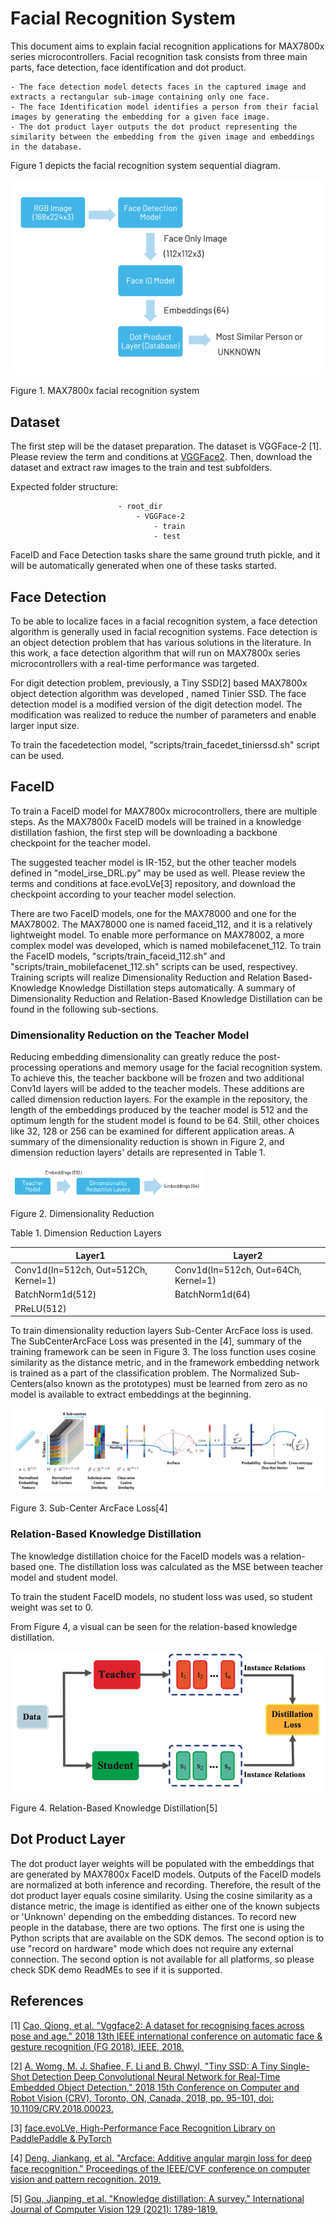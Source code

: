 # Facial Recognition System

This document aims to explain facial recognition applications for MAX7800x series microcontrollers. Facial recognition task consists from three main parts, face detection, face identification and dot product.

    - The face detection model detects faces in the captured image and extracts a rectangular sub-image containing only one face.
    - The face Identification model identifies a person from their facial images by generating the embedding for a given face image.
    - The dot product layer outputs the dot product representing the similarity between the embedding from the given image and embeddings in the database.

Figure 1 depicts the facial recognition system sequential diagram.

<img src="facialrecognition.png" style="zoom: 50%;" />

​Figure 1. MAX7800x facial recognition system

## Dataset

The first step will be the dataset preparation. The dataset is VGGFace-2 [1].
Please review the term and conditions at [VGGFace2](https://www.robots.ox.ac.uk/~vgg/data/vgg_face2/). Then, download the dataset and extract raw images to the train and test subfolders.

Expected folder structure:

                            - root_dir
                                - VGGFace-2
                                    - train
                                    - test

FaceID and Face Detection tasks share the same ground truth pickle, and it will be automatically generated when one of these tasks started.

## Face Detection

To be able to localize faces in a facial recognition system, a face detection algorithm is generally used in facial recognition systems. Face detection is an object detection problem that has various solutions in the literature. In this work, a face detection algorithm that will run on MAX7800x series microcontrollers with a real-time performance was targeted.

For digit detection problem, previously, a Tiny SSD[2] based MAX7800x object detection algorithm was developed , named Tinier SSD. The face detection model is a modified version of the digit detection model. The modification was realized to reduce the number of parameters and enable larger input size.

To train the facedetection model, "scripts/train_facedet_tinierssd.sh" script can be used.

## FaceID

To train a FaceID model for MAX7800x microcontrollers, there are multiple steps. As the MAX7800x FaceID models will be trained in a knowledge distillation fashion, the first step will be downloading a backbone checkpoint for the teacher model.

The suggested teacher model is IR-152, but the other teacher models defined in "model_irse_DRL.py" may be used as well. Please review the terms and conditions at face.evoLVe[3] repository, and download the checkpoint according to your teacher model selection.

There are two FaceID models, one for the MAX78000 and one for the MAX78002. The MAX78000 one is named faceid_112, and it is a relatively lightweight model. To enable more performance on MAX78002, a more complex model was developed, which is named mobilefacenet_112. To train the FaceID models, "scripts/train_faceid_112.sh" and "scripts/train_mobilefacenet_112.sh" scripts can be used, respectivey. Training scripts will realize Dimensionality Reduction and Relation Based-Knowledge Knowledge Distillation steps automatically. A summary of Dimensionality Reduction and Relation-Based Knowledge Distillation can be found in the following sub-sections.

### Dimensionality Reduction on the Teacher Model

Reducing embedding dimensionality can greatly reduce the post-processing operations and memory usage for the facial recognition system. To achieve this, the teacher backbone will be frozen and two additional Conv1d layers will be added to the teacher models. These additions are called dimension reduction layers. For the example in the repository, the length of the embeddings produced by the teacher model is 512 and the optimum length for the student model is found to be 64. Still, other choices like 32, 128 or 256 can be examined for different application areas. A summary of the dimensionality reduction is shown in Figure 2, and dimension reduction layers' details are represented in Table 1.


<img src="dimensionreductionlayers.png" style="zoom: 30%;" />

​Figure 2. Dimensionality Reduction



Table 1. Dimension Reduction Layers

| Layer1                               | Layer2                              |
|--------------------------------------| ------------------------------------|
| Conv1d(In=512ch, Out=512Ch, Kernel=1)| Conv1d(In=512ch, Out=64Ch, Kernel=1)|
| BatchNorm1d(512)                     | BatchNorm1d(64)                     |
| PReLU(512)                           |                                     |



To train dimensionality reduction layers Sub-Center ArcFace loss is used. The SubCenterArcFace Loss was presented in the [4], summary of the training framework can be seen in Figure 3. The loss function uses cosine similarity as the distance metric, and in the framework embedding network is trained as a part of the classification problem. The Normalized Sub-Centers(also known as the prototypes) must be learned from zero as no model is available to extract embeddings at the beginning.

<img src="SubCenterArcFaceLoss.png" style="zoom: 100%;" />

​Figure 3. Sub-Center ArcFace Loss[4]

### Relation-Based Knowledge Distillation

The knowledge distillation choice for the FaceID models was a relation-based one. The distillation loss was calculated as the MSE between teacher model and student model.

To train the student FaceID models, no student loss was used, so student weight was set to 0.

From Figure 4, a visual can be seen for the relation-based knowledge distillation.

<img src="RelationBasedKD.png" style="zoom: 100%;" />

​Figure 4. Relation-Based Knowledge Distillation[5]



## Dot Product Layer

The dot product layer weights will be populated with the embeddings that are generated by MAX7800x FaceID models. Outputs of the FaceID models are normalized at both inference and recording. Therefore, the result of the dot product layer equals cosine similarity. Using the cosine similarity as a distance metric, the image is identified as either one of the known subjects or 'Unknown' depending on the embedding distances. To record new people in the database, there are two options. The first one is using the Python scripts that are available on the SDK demos. The second option is to use "record on hardware" mode which does not require any external connection. The second option is not available for all platforms, so please check SDK demo ReadMEs to see if it is supported.



## References

[1] [Cao, Qiong, et al. "Vggface2: A dataset for recognising faces across pose and age." 2018 13th IEEE international conference on automatic face & gesture recognition (FG 2018). IEEE, 2018.](https://arxiv.org/abs/1710.08092)

[2] [A. Womg, M. J. Shafiee, F. Li and B. Chwyl, "Tiny SSD: A Tiny Single-Shot Detection Deep Convolutional Neural Network for Real-Time Embedded Object Detection," 2018 15th Conference on Computer and Robot Vision (CRV), Toronto, ON, Canada, 2018, pp. 95-101, doi: 10.1109/CRV.2018.00023.](https://ieeexplore.ieee.org/document/8575741)

[3] [face.evoLVe, High-Performance Face Recognition Library on PaddlePaddle & PyTorch](https://github.com/ZhaoJ9014/face.evoLVe)

[4] [Deng, Jiankang, et al. "Arcface: Additive angular margin loss for deep face recognition." Proceedings of the IEEE/CVF conference on computer vision and pattern recognition. 2019.](https://arxiv.org/abs/1801.07698)

[5] [Gou, Jianping, et al. "Knowledge distillation: A survey." International Journal of Computer Vision 129 (2021): 1789-1819.](https://arxiv.org/abs/2006.05525)
